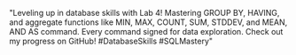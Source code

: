 "Leveling up in database skills with Lab 4! Mastering GROUP BY, HAVING, and aggregate functions like MIN, MAX, COUNT, SUM, STDDEV, and MEAN, AND AS command. Every command signed for data exploration. Check out my progress on GitHub! #DatabaseSkills #SQLMastery"
